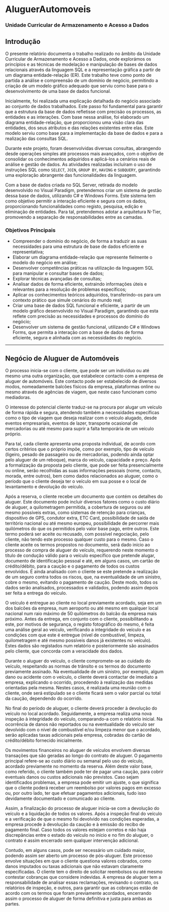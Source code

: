 # AluguerAutomoveis
### Unidade Curricular de Armazenamento e Acesso a Dados

## Introdução

O presente relatório documenta o trabalho realizado no âmbito da Unidade Curricular de Armazenamento e Acesso a Dados, onde explorámos os princípios e as técnicas de modelação e manipulação de bases de dados relacionais através da linguagem SQL e a representação gráfica a partir de um diagrama entidade-relação (ER). Este trabalho teve como ponto de partida a análise e compreensão de um domínio de negócio, permitindo a criação de um modelo gráfico adequado que serviu como base para o desenvolvimento de uma base de dados funcional.

Inicialmente, foi realizada uma explicação detalhada do negócio associado ao conjunto de dados trabalhados. Este passo foi fundamental para garantir que a estrutura da base de dados refletisse com precisão os processos, as entidades e as interações. Com base nessa análise, foi elaborado um diagrama entidade-relação, que proporcionou uma visão clara das entidades, dos seus atributos e das relações existentes entre elas. Este modelo serviu como base para a implementação da base de dados e para a realização das consultas SQL.

Durante este projeto, foram desenvolvidas diversas consultas, abrangendo desde operações simples até processos mais avançados, com o objetivo de consolidar os conhecimentos adquiridos e aplicá-los a cenários reais de análise e gestão de dados. As atividades realizadas incluíram o uso de instruções SQL como `SELECT`, `JOIN`, `GROUP BY`, `HAVING` e `SUBQUERY`, garantindo uma exploração abrangente das funcionalidades da linguagem.

Com a base de dados criada no SQL Server, retirada do modelo desenvolvido no Visual Paradigm, pretendemos criar um sistema de gestão dessa base de dados, utilizando C# e Windows Forms. Este sistema tem como objetivo permitir a interação eficiente e segura com os dados, proporcionando funcionalidades como registo, pesquisa, edição e eliminação de entidades. Para tal, pretendemos adotar a arquitetura N-Tier, promovendo a separação de responsabilidades entre as camadas.

### Objetivos Principais

- Compreender o domínio do negócio, de forma a traduzir as suas necessidades para uma estrutura de base de dados eficiente e representativa;
- Elaborar um diagrama entidade-relação que represente fielmente o modelo do negócio em análise;
- Desenvolver competências práticas na utilização da linguagem SQL para manipular e consultar bases de dados;
- Explorar técnicas avançadas de consultas;
- Analisar dados de forma eficiente, extraindo informações úteis e relevantes para a resolução de problemas específicos;
- Aplicar os conhecimentos teóricos adquiridos, transferindo-os para um contexto prático que simule cenários do mundo real;
- Criar uma base de dados SQL funcional e eficiente, a partir de um modelo gráfico desenvolvido no Visual Paradigm, garantindo que esta reflete com precisão as necessidades e processos do domínio do negócio;
- Desenvolver um sistema de gestão funcional, utilizando C# e Windows Forms, que permita a interação com a base de dados de forma eficiente, segura e alinhada com as necessidades do negócio.

---

## Negócio de Aluguer de Automóveis

O processo inicia-se com o cliente, que pode ser um indivíduo ou até mesmo uma outra organização, que estabelece contacto com a empresa de aluguer de automóveis. Este contacto pode ser estabelecido de diversos modos, nomeadamente balcões físicos da empresa, plataformas online ou mesmo através de agências de viagem, que neste caso funcionam como mediadoras.

O interesse do potencial cliente traduz-se na procura por alugar um veículo de forma rápida e segura, atendendo também a necessidades específicas como o tipo de viagem que deseja realizar com o veículo alugado, desde eventos empresariais, eventos de lazer, transporte ocasional de mercadorias ou até mesmo para suprir a falta temporária de um veículo próprio.

Para tal, cada cliente apresenta uma proposta individual, de acordo com certos critérios que o próprio impõe, como por exemplo, tipo de veículo (ligeiro, pesado de passageiro ou de mercadorias, podendo ainda optar pelo aluguer de um reboque), marca do veículo, capacidade e preço. Após a formalização da proposta pelo cliente, que pode ser feita presencialmente ou online, serão recolhidas as suas informações pessoais (nome, contacto, morada, entre outros), bem como dados relacionados ao aluguer, como o período que o cliente deseja ter o veículo em sua posse e o local de levantamento e devolução do veículo.

Após a reserva, o cliente recebe um documento que contém os detalhes do aluguer. Este documento pode incluir diversos fatores como o custo diário de aluguer, a quilometragem permitida, a cobertura de seguros ou até mesmo possíveis extras, como sistemas de retenção para crianças, dispositivo de GPS, condutor extra, ETC Card, possibilidade de saída de território nacional ou até mesmo europeu, possibilidade de percorrer mais quilómetros do que os permitidos pelo valor base pago, entre outros. Este termo poderá ser aceite ou recusado, com possível negociação, pelo cliente, não tendo este processo qualquer custo para o mesmo. Caso o cliente aceite os termos propostos no documento, será dado início ao processo de compra de aluguer do veículo, requerendo neste momento o título de condução válido para o veículo específico que pretende alugar, documento de identificação pessoal e até, em alguns casos, um cartão de crédito/débito, para a caução e o pagamento de todos os custos envolvidos. É ainda analisado com o cliente se este pretende a realização de um seguro contra todos os riscos, que, na eventualidade de um sinistro, cobre o mesmo, evitando o pagamento de caução. Deste modo, todos os dados serão analisados, processados e validados, podendo assim depois ser feita a entrega do veículo.

O veículo é entregue ao cliente no local previamente acordado, seja em um dos balcões da empresa, num aeroporto ou até mesmo em qualquer local nacional num raio máximo de 50 quilómetros do balcão da empresa mais próximo. Antes da entrega, em conjunto com o cliente, possibilitando a este, por motivos de segurança, o registo fotográfico do mesmo, é feita uma análise geral ao veículo, verificando a integridade do veículo e as condições com que este é entregue (nível de combustível, limpeza, quilometragem e até mesmo possíveis danos já existentes no veículo). Estes dados são registados num relatório e posteriormente são assinados pelo cliente, que concorda com a veracidade dos dados.

Durante o aluguer do veículo, o cliente compromete-se ao cuidado do veículo, respeitando as normas de trânsito e os termos do documento previamente assinado. Na eventualidade de um sinistro, por exemplo, algum dano ou acidente com o veículo, o cliente deverá contactar de imediato a empresa, explicando o ocorrido, procedendo à realização das medidas orientadas pela mesma. Nestes casos, é realizada uma reunião com o cliente, onde será estipulado se o cliente ficará sem o valor parcial ou total da caução, dependendo do ocorrido.

No final do período de aluguer, o cliente deverá proceder à devolução do veículo no local acordado. Seguidamente, a empresa realiza uma nova inspeção à integridade do veículo, comparando-a com o relatório inicial. Na ocorrência de danos não reportados ou na eventualidade do veículo ser devolvido com o nível de combustível e/ou limpeza menor que o acordado, serão aplicadas taxas adicionais pela empresa, cobradas do cartão de crédito/débito fornecido inicialmente.

Os movimentos financeiros no aluguer de veículos envolvem diversas transações que são geradas ao longo do contrato de aluguer. O pagamento principal refere-se ao custo diário ou semanal pelo uso do veículo, acordado previamente no momento da reserva. Além deste valor base, como referido, o cliente também pode ter de pagar uma caução, para cobrir eventuais danos ou custos adicionais não previstos. Caso sejam identificados problemas, a empresa pode emitir um ajuste, o que significa que o cliente poderá receber um reembolso por valores pagos em excesso ou, por outro lado, ter que efetuar pagamentos adicionais, tudo isso devidamente documentado e comunicado ao cliente.

Assim, a finalização do processo de aluguer inicia-se com a devolução do veículo e a liquidação de todos os valores. Após a inspeção final do veículo e a verificação de que o mesmo foi devolvido nas condições esperadas, a empresa procede à devolução da caução e à emissão do recibo de pagamento final. Caso todos os valores estejam corretos e não haja discrepâncias entre o estado do veículo no início e no fim do aluguer, o contrato é assim encerrado sem qualquer intervenção adicional.

Contudo, em alguns casos, pode ser necessário um cuidado maior, podendo assim ser aberto um processo de pós-aluguer. Este processo envolve situações em que o cliente questiona valores cobrados, como danos imputados ou taxas adicionais que não estavam claramente especificadas. O cliente tem o direito de solicitar reembolsos ou até mesmo contestar cobranças que considere indevidas. A empresa de aluguer tem a responsabilidade de analisar essas reclamações, revisando o contrato, os relatórios de inspeção, e outros, para garantir que as cobranças estão de acordo com os termos que foram previamente acordados, encerrando assim o processo de aluguer de forma definitiva e justa para ambas as partes.

